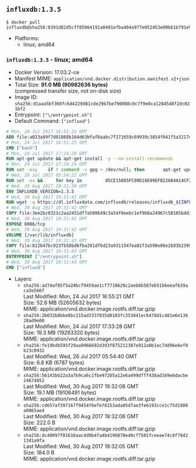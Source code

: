 ## `influxdb:1.3.5`

```console
$ docker pull influxdb@sha256:0391d82d5cff05064191a0401efba404a977e052453e00b61b791e96aa7970fe
```

-	Platforms:
	-	linux; amd64

### `influxdb:1.3.5` - linux; amd64

-	Docker Version: 17.03.2-ce
-	Manifest MIME: `application/vnd.docker.distribution.manifest.v2+json`
-	Total Size: **91.0 MB (90982636 bytes)**  
	(compressed transfer size, not on-disk size)
-	Image ID: `sha256:d1aaa5bf360fc6d4229d81cde29b7be790008c0c7f9e0ca12845d8f2dc021bf2`
-	Entrypoint: `["\/entrypoint.sh"]`
-	Default Command: `["influxd"]`

```dockerfile
# Mon, 24 Jul 2017 16:51:25 GMT
ADD file:a023a99f7d01868b164d63bfaf8aabc7f271659c69939c3854f041f5a3217428 in / 
# Mon, 24 Jul 2017 16:51:25 GMT
CMD ["bash"]
# Mon, 24 Jul 2017 17:24:28 GMT
RUN apt-get update && apt-get install -y --no-install-recommends 		ca-certificates 		curl 		wget 	&& rm -rf /var/lib/apt/lists/*
# Mon, 24 Jul 2017 17:24:29 GMT
RUN set -ex; 	if ! command -v gpg > /dev/null; then 		apt-get update; 		apt-get install -y --no-install-recommends 			gnupg2 			dirmngr 		; 		rm -rf /var/lib/apt/lists/*; 	fi
# Wed, 26 Jul 2017 05:54:22 GMT
RUN set -ex &&     for key in         05CE15085FC09D18E99EFB22684A14CF2582E0C5 ;     do         gpg --keyserver ha.pool.sks-keyservers.net --recv-keys "$key" ||         gpg --keyserver pgp.mit.edu --recv-keys "$key" ||         gpg --keyserver keyserver.pgp.com --recv-keys "$key" ;     done
# Wed, 30 Aug 2017 19:31:38 GMT
ENV INFLUXDB_VERSION=1.3.5
# Wed, 30 Aug 2017 19:31:41 GMT
RUN wget -q https://dl.influxdata.com/influxdb/releases/influxdb_${INFLUXDB_VERSION}_amd64.deb.asc &&     wget -q https://dl.influxdata.com/influxdb/releases/influxdb_${INFLUXDB_VERSION}_amd64.deb &&     gpg --batch --verify influxdb_${INFLUXDB_VERSION}_amd64.deb.asc influxdb_${INFLUXDB_VERSION}_amd64.deb &&     dpkg -i influxdb_${INFLUXDB_VERSION}_amd64.deb &&     rm -f influxdb_${INFLUXDB_VERSION}_amd64.deb*
# Wed, 30 Aug 2017 19:31:42 GMT
COPY file:3ee2bc0321c2aa2451df7a508649c3a54f0eebc1ef9b8a24967c58105b4d3160 in /etc/influxdb/influxdb.conf 
# Wed, 30 Aug 2017 19:31:42 GMT
EXPOSE 8086/tcp
# Wed, 30 Aug 2017 19:31:42 GMT
VOLUME [/var/lib/influxdb]
# Wed, 30 Aug 2017 19:31:43 GMT
COPY file:812647bc923fb58bd6fba201df6d23a9311547ea81f3a598e86e2b93b2399169 in /entrypoint.sh 
# Wed, 30 Aug 2017 19:31:43 GMT
ENTRYPOINT ["/entrypoint.sh"]
# Wed, 30 Aug 2017 19:31:43 GMT
CMD ["influxd"]
```

-	Layers:
	-	`sha256:ad74af05f5a24bcf9459ae1cf7718628c2aeb6b587eb51b6eeaf639aca3e566f`  
		Last Modified: Mon, 24 Jul 2017 16:55:21 GMT  
		Size: 52.6 MB (52605632 bytes)  
		MIME: application/vnd.docker.image.rootfs.diff.tar.gzip
	-	`sha256:2b032b8bbe8bc215ad3337035d0183fc353841ec6478d1c481e6e13628ad9e00`  
		Last Modified: Mon, 24 Jul 2017 17:33:28 GMT  
		Size: 19.3 MB (19263320 bytes)  
		MIME: application/vnd.docker.image.rootfs.diff.tar.gzip
	-	`sha256:fe19bdb595f29aa9966692d393f875211387e912a0b1ec7dd96e6ef0b23c0932`  
		Last Modified: Wed, 26 Jul 2017 05:54:40 GMT  
		Size: 6.8 KB (6787 bytes)  
		MIME: application/vnd.docker.image.rootfs.diff.tar.gzip
	-	`sha256:56143bb22a3a7b9ca6c1fbe97205a12e6a499dfff438ad169e6dacbe24674852`  
		Last Modified: Wed, 30 Aug 2017 19:32:08 GMT  
		Size: 19.1 MB (19106491 bytes)  
		MIME: application/vnd.docker.image.rootfs.diff.tar.gzip
	-	`sha256:cd657af397167f9454f6efe78153ada05d7ae3fe6193cce1c75d1908a8065ae4`  
		Last Modified: Wed, 30 Aug 2017 19:32:06 GMT  
		Size: 222.0 B  
		MIME: application/vnd.docker.image.rootfs.diff.tar.gzip
	-	`sha256:dc40097f01616aac4d9b4fa4b4196870e40cf7501fceeae74c8f79d213d1a9fa`  
		Last Modified: Wed, 30 Aug 2017 19:32:05 GMT  
		Size: 184.0 B  
		MIME: application/vnd.docker.image.rootfs.diff.tar.gzip
